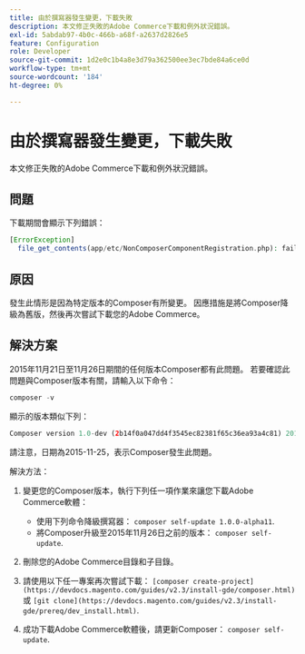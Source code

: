 ```yaml
---
title: 由於撰寫器發生變更，下載失敗
description: 本文修正失敗的Adobe Commerce下載和例外狀況錯誤。
exl-id: 5abdab97-4b0c-466b-a68f-a2637d2826e5
feature: Configuration
role: Developer
source-git-commit: 1d2e0c1b4a8e3d79a362500ee3ec7bde84a6ce0d
workflow-type: tm+mt
source-wordcount: '184'
ht-degree: 0%

---
```


# 由於撰寫器發生變更，下載失敗

本文修正失敗的Adobe Commerce下載和例外狀況錯誤。

## 問題

下載期間會顯示下列錯誤：

```php
[ErrorException]
  file_get_contents(app/etc/NonComposerComponentRegistration.php): failed to open stream: No such file or directory
```

## 原因

發生此情形是因為特定版本的Composer有所變更。 因應措施是將Composer降級為舊版，然後再次嘗試下載您的Adobe Commerce。

## 解決方案

2015年11月21日至11月26日期間的任何版本Composer都有此問題。 若要確認此問題與Composer版本有關，請輸入以下命令：

```php
composer -v
```

顯示的版本類似下列：

```php
Composer version 1.0-dev (2b14f0a047dd4f3545ec82381f65c36ea93a4c81) 2015-11-25 17:13:09
```

請注意，日期為2015-11-25，表示Composer發生此問題。

解決方法：

1. 變更您的Composer版本，執行下列任一項作業來讓您下載Adobe Commerce軟體：

   * 使用下列命令降級撰寫器： `composer self-update 1.0.0-alpha11`.
   * 將Composer升級至2015年11月26日之前的版本： `composer self-update`.

1. 刪除您的Adobe Commerce目錄和子目錄。
1. 請使用以下任一專案再次嘗試下載： `[composer create-project](https://devdocs.magento.com/guides/v2.3/install-gde/composer.html)` 或 `[git clone](https://devdocs.magento.com/guides/v2.3/install-gde/prereq/dev_install.html)`.
1. 成功下載Adobe Commerce軟體後，請更新Composer： `composer self-update`.
